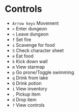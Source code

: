# Controls
- `Arrow keys` Movement
- `>` Enter dungeon
- `<` Leave dungeon
- `f` Set fire
- `s` Scavenge for food
- `S` Check character sheet
- `e` Eat food
- `k` Kick down wall
- `m` View starmap
- `p` Go prone/Toggle swimming
- `q` Drink from lake
- `Q` Drink potion
- `i` View inventory
- `,` Pickup item
- `d` Drop item
- `?` View controls
